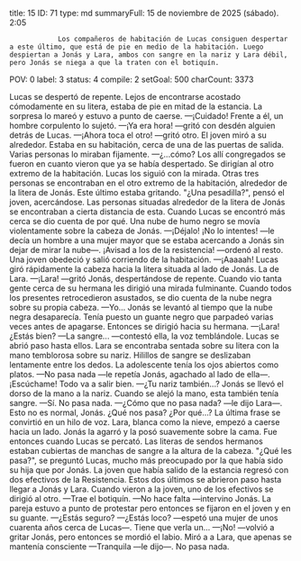 title:          15
ID:             71
type:           md
summaryFull:    15 de noviembre de 2025 (sábado). 2:05
                
                Los compañeros de habitación de Lucas consiguen despertar a este último, que está de pie en medio de la habitación. Luego despiertan a Jonás y Lara, ambos con sangre en la nariz y Lara débil, pero Jonás se niega a que la traten con el botiquín.
POV:            0
label:          3
status:         4
compile:        2
setGoal:        500
charCount:      3373


Lucas se despertó de repente. Lejos de encontrarse acostado cómodamente en su litera, estaba de pie en mitad de la estancia. La sorpresa lo mareó y estuvo a punto de caerse.
—¡Cuidado!
Frente a él, un hombre corpulento lo sujetó.
—¡Ya era hora! —gritó con desdén alguien detrás de Lucas.
—¡Ahora toca el otro! —gritó otro.
El joven miró a su alrededor. Estaba en su habitación, cerca de una de las puertas de salida. Varias personas lo miraban fijamente.
—¿...cómo?
Los allí congregados se fueron en cuanto vieron que ya se había despertado. Se dirigían al otro extremo de la habitación.
Lucas los siguió con la mirada. Otras tres personas se encontraban en el otro extremo de la habitación, alrededor de la litera de Jonás. Este último estaba gritando.
"¿Una pesadilla?", pensó el joven, acercándose.
Las personas situadas alrededor de la litera de Jonás se encontraban a cierta distancia de esta. Cuando Lucas se encontró más cerca se dio cuenta de por qué.
Una nube de humo negro se movía violentamente sobre la cabeza de Jonás.
—¡Déjalo! ¡No lo intentes! —le decía un hombre a una mujer mayor que se estaba acercando a Jonás sin dejar de mirar la nube—. ¡Avisad a los de la resistencia! —ordenó al resto.
Una joven obedeció y salió corriendo de la habitación.
—¡Aaaaah!
Lucas giró rápidamente la cabeza hacia la litera situada al lado de Jonás. La de Lara.
—¡Lara! —gritó Jonás, despertándose de repente. Cuando vio tanta gente cerca de su hermana les dirigió una mirada fulminante. Cuando todos los presentes retrocedieron asustados, se dio cuenta de la nube negra sobre su propia cabeza.
—Yo...
Jonás se levantó al tiempo que la nube negra desaparecía. Tenía puesto un guante negro que parpadeó varias veces antes de apagarse. Entonces se dirigió hacia su hermana.
—¡Lara! ¿Estás bien?
—La sangre... —contestó ella, la voz temblándole.
Lucas se abrió paso hasta ellos.
Lara se encontraba sentada sobre su litera con la mano temblorosa sobre su nariz. Hilillos de sangre se deslizaban lentamente entre los dedos.
La adolescente tenía los ojos abiertos como platos.
—No pasa nada —le repetía Jonás, agachado al lado de ella—. ¡Escúchame! Todo va a salir bien.
—¿Tu nariz también...?
Jonás se llevó el dorso de la mano a la nariz. Cuando se alejó la mano, esta también tenía sangre.
—Sí. No pasa nada.
—¿Cómo que no pasa nada? —le dijo Lara—. Esto no es normal, Jonás. ¿Qué nos pasa? ¿Por qué...?
La última frase se convirtió en un hilo de voz. Lara, blanca como la nieve, empezó a caerse hacia un lado. Jonás la agarró y la posó suavemente sobre la cama. Fue entonces cuando Lucas se percató. Las literas de sendos hermanos estaban cubiertas de manchas de sangre a la altura de la cabeza.
"¿Qué les pasa?", se preguntó Lucas, mucho más preocupado por la que había sido su hija que por Jonás.
La joven que había salido de la estancia regresó con dos efectivos de la Resistencia. Estos dos últimos se abrieron paso hasta llegar a Jonás y Lara.
Cuando vieron a la joven, uno de los efectivos se dirigió al otro.
—Trae el botiquín.
—No hace falta —intervino Jonás.
La pareja estuvo a punto de protestar pero entonces se fijaron en el joven y en su guante.
—¿Estás seguro?
—¿Estás loco? —espetó una mujer de unos cuarenta años cerca de Lucas—. Tiene que verla un...
—¡No! —volvió a gritar Jonás, pero entonces se mordió el labio.
Miró a a Lara, que apenas se mantenía consciente
—Tranquila —le dijo—. No pasa nada.